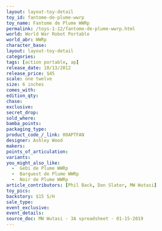 ```yaml
---
layout: layout-toy-detail 
toy_id: fantome-de-plume-wwrp
toy_name: Fantome de Plume WWRp
permalink: /toys-1-12/fantome-de-plume-wwrp.html
world: World War Robot Portable
world_abr: WWRp
character_base: 
layout: layout-toy-detail
categories: 
tags: [action portable, ap] 
release_date: 10/13/2012
release_price: $45 
scale: one twelve
size: 6 inches
comes_with: 
edition_qty: 
chase: 
exclusive: 
secret_drop: 
sold_where: 
bamba_points: 
packaging_type: 
product_code_/_link: 00APTFAN
designer: Ashley Wood
makers: 
points_of_articulation: 
variants: 
you_might_also_like: 
  -  Gebi de Plume WWRp
  -  Barguest de Plume WWRp
  -  Noir de Plume WWRp
article_contributors: [Phil Back, Don Slater, MW Wutasi]
toy_pics: 
backstory: $15 S/H
sale_type: 
event_exclusive: 
event_details: 
source_doc: MW Wutasi - 3A spreadsheet - 01-15-2019
---
```

